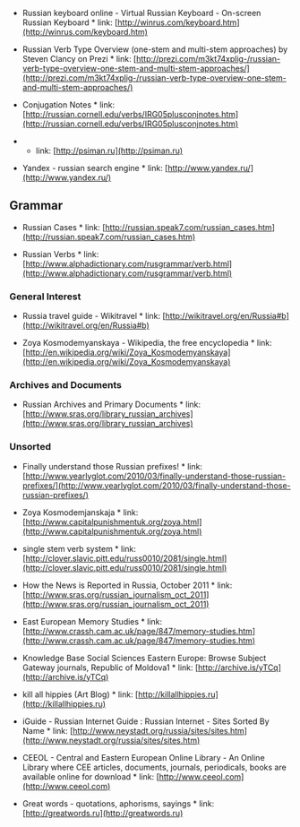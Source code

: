 <!-- 
.. title: Russian Links
.. slug: russian-links
.. date: 2015-09-10 15:11:25 UTC-04:00
.. tags: 
.. category: 
.. link: 
.. description: 
.. type: text
-->

*    Russian keyboard online - Virtual Russian Keyboard - On-screen Russian Keyboard
    *    link: [http://winrus.com/keyboard.htm](http://winrus.com/keyboard.htm)


*    Russian Verb Type Overview (one-stem and multi-stem approaches) by Steven Clancy on Prezi
    *    link: [http://prezi.com/m3kt74xplig-/russian-verb-type-overview-one-stem-and-multi-stem-approaches/](http://prezi.com/m3kt74xplig-/russian-verb-type-overview-one-stem-and-multi-stem-approaches/)

*    Conjugation Notes
    *    link: [http://russian.cornell.edu/verbs/IRG05plusconjnotes.htm](http://russian.cornell.edu/verbs/IRG05plusconjnotes.htm)



*    
    *    link: [http://psiman.ru](http://psiman.ru)

*    Yandex - russian search engine
    *    link: [http://www.yandex.ru/](http://www.yandex.ru/)



## Grammar

*    Russian Cases
    *    link: [http://russian.speak7.com/russian_cases.htm](http://russian.speak7.com/russian_cases.htm)


*    Russian Verbs
    *    link: [http://www.alphadictionary.com/rusgrammar/verb.html](http://www.alphadictionary.com/rusgrammar/verb.html)


### General Interest

*    Russia travel guide - Wikitravel
    *    link: [http://wikitravel.org/en/Russia#b](http://wikitravel.org/en/Russia#b)

*    Zoya Kosmodemyanskaya - Wikipedia, the free encyclopedia
    *    link: [http://en.wikipedia.org/wiki/Zoya_Kosmodemyanskaya](http://en.wikipedia.org/wiki/Zoya_Kosmodemyanskaya)

### Archives and Documents

*    Russian Archives and Primary Documents
    *    link: [http://www.sras.org/library_russian_archives](http://www.sras.org/library_russian_archives)

### Unsorted

*    Finally understand those Russian prefixes!
    *    link: [http://www.yearlyglot.com/2010/03/finally-understand-those-russian-prefixes/](http://www.yearlyglot.com/2010/03/finally-understand-those-russian-prefixes/)

*    Zoya Kosmodemjanskaja
    *    link: [http://www.capitalpunishmentuk.org/zoya.html](http://www.capitalpunishmentuk.org/zoya.html)

*    single stem verb system
    *    link: [http://clover.slavic.pitt.edu/russ0010/2081/single.html](http://clover.slavic.pitt.edu/russ0010/2081/single.html)

*    How the News is Reported in Russia, October 2011
    *    link: [http://www.sras.org/russian_journalism_oct_2011](http://www.sras.org/russian_journalism_oct_2011)

*    East European Memory Studies
    *    link: [http://www.crassh.cam.ac.uk/page/847/memory-studies.htm](http://www.crassh.cam.ac.uk/page/847/memory-studies.htm)

*    Knowledge Base Social Sciences Eastern Europe: Browse Subject Gateway journals, Republic of Moldova1
    *    link: [http://archive.is/yTCq](http://archive.is/yTCq)


*    kill all hippies (Art Blog)
    *    link: [http://killallhippies.ru](http://killallhippies.ru)


*    iGuide - Russian Internet Guide : Russian Internet - Sites Sorted By Name
    *    link: [http://www.neystadt.org/russia/sites/sites.htm](http://www.neystadt.org/russia/sites/sites.htm)

*    CEEOL - Central and Eastern European Online Library - An Online Library where CEE articles, documents, journals, periodicals, books are available online for download
    *    link: [http://www.ceeol.com](http://www.ceeol.com)

*    Great words - quotations, aphorisms, sayings
    *    link: [http://greatwords.ru](http://greatwords.ru)



